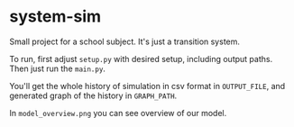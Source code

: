 # system-sim
Small project for a school subject. It's just a transition system.

To run, first adjust `setup.py` with desired setup, including output paths.
Then just run the `main.py`.

You'll get the whole history of simulation in csv format in `OUTPUT_FILE`, and
generated graph of the history in `GRAPH_PATH`.

In `model_overview.png` you can see overview of our model.